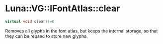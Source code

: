 # Luna::VG::IFontAtlas::clear

```c++
virtual void clear()=0
```

Removes all glyphs in the font atlas, but keeps the internal storage, so that they can be reused to store new glyphs. 

